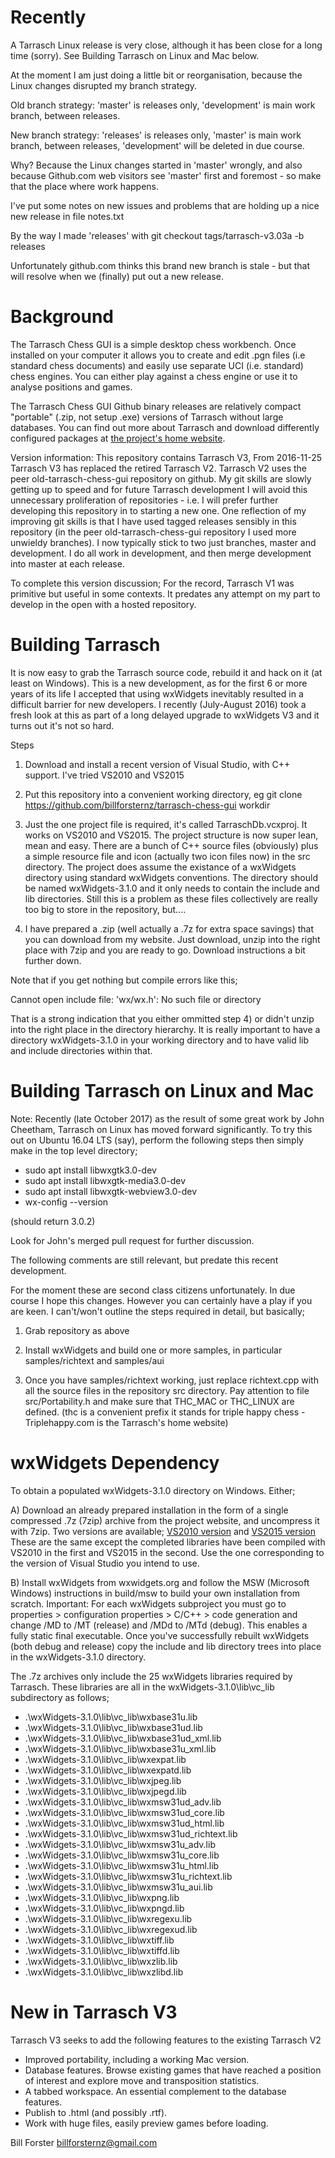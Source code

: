 Recently
========

A Tarrasch Linux release is very close, although it has been close for a long time (sorry).
See Building Tarrasch on Linux and Mac below.

At the moment I am just doing a little bit or reorganisation, because the Linux changes
disrupted my branch strategy.

Old branch strategy: 'master' is releases only, 'development' is main work branch, between
releases.

New branch strategy: 'releases' is releases only, 'master' is main work branch, between
releases, 'development' will be deleted in due course.

Why? Because the Linux changes started in 'master' wrongly, and also because Github.com web visitors
see 'master' first and foremost - so make that the place where work happens.

I've put some notes on new issues and problems that are holding up a nice new release in
file notes.txt

By the way I made 'releases' with git checkout tags/tarrasch-v3.03a -b releases

Unfortunately github.com thinks this brand new branch is stale - but that will resolve
when we (finally) put out a new release.


Background
==========

The Tarrasch Chess GUI is a simple desktop chess workbench. Once installed on your computer
it allows you to create and edit .pgn files (i.e standard chess documents) and easily use
separate UCI (i.e. standard) chess engines. You can either play against a chess engine or use
it to analyse positions and games.

The Tarrasch Chess GUI Github binary releases are relatively compact "portable" (.zip, not setup .exe)
versions of Tarrasch without large databases. You can find out more about Tarrasch and download
differently configured packages at [the project's home website](http://triplehappy.com). 

Version information: This repository contains Tarrasch V3, From 2016-11-25 Tarrasch
V3 has replaced the retired Tarrasch V2. Tarrasch V2 uses the peer old-tarrasch-chess-gui
repository on github. My git skills are slowly getting up to speed and for future Tarrasch development I will
avoid this unnecessary proliferation of repositories - i.e. I will prefer further developing this
repository in to starting a new one. One reflection of my improving git skills
is that I have used tagged releases sensibly in this repository (in the peer old-tarrasch-chess-gui
repository I used more unwieldy branches). I now typically stick to two just branches, master and
development. I do all work in development, and then merge development into master at each
release.

To complete this version discussion; For the record, Tarrasch V1 was primitive but useful in some contexts. It predates any attempt
on my part to develop in the open with a hosted repository.

Building Tarrasch
=================

It is now easy to grab the Tarrasch source code, rebuild it and hack on it (at least
on Windows). This is a new development, as for the first 6 or more years of its life
I accepted that using wxWidgets inevitably resulted in a difficult barrier for new
developers. I recently (July-August 2016) took a fresh look at this as part of a long
delayed upgrade to wxWidgets V3 and it turns out it's not so hard.

Steps

1) Download and install a recent version of Visual Studio, with C++ support. I've tried
VS2010 and VS2015

2) Put this repository into a convenient working directory, eg
git clone https://github.com/billforsternz/tarrasch-chess-gui workdir

3) Just the one project file is required, it's called TarraschDb.vcxproj.
It works on VS2010 and VS2015. The project structure is now super lean,
mean and easy. There are a bunch of C++ source files (obviously) plus a
simple resource file and icon (actually two icon files now) in the src
directory. The project does assume the existance of a wxWidgets
directory using standard wxWidgets conventions. The directory should be
named wxWidgets-3.1.0 and it only needs to contain the include and lib
directories. Still this is a problem as these files collectively are
really too big to store in the repository, but....

4) I have prepared a .zip (well actually a .7z for extra space savings) that you
can download from my website. Just download, unzip into the right place with
7zip and you are ready to go. Download instructions a bit further down.

Note that if you get nothing but compile errors like this;

Cannot open include file: 'wx/wx.h': No such file or directory

That is a strong indication that you either ommitted step 4) or didn't unzip into
the right place in the directory hierarchy. It is really important to have a directory
wxWidgets-3.1.0 in your working directory and to have valid lib and include directories
within that.

Building Tarrasch on Linux and Mac
==================================

Note: Recently (late October 2017) as the result of some great work by John
Cheetham, Tarrasch on Linux has moved forward significantly. To try this out on
Ubuntu 16.04 LTS (say), perform the following steps then simply make in the top
level directory;

- sudo apt install libwxgtk3.0-dev
- sudo apt install libwxgtk-media3.0-dev
- sudo apt install libwxgtk-webview3.0-dev
- wx-config --version
 
 (should return 3.0.2)

Look for John's merged pull request for further discussion.

The following comments are still relevant, but predate this recent development.

For the moment these are second class citizens unfortunately. In due course I hope
this changes. However you can certainly have a play if you are keen. I can't/won't
outline the steps required in detail, but basically;

1) Grab repository as above

2) Install wxWidgets and build one or more samples, in particular samples/richtext
and samples/aui

3) Once you have samples/richtext working, just replace richtext.cpp with all the
source files in the repository src directory. Pay attention to file src/Portability.h
and make sure that THC_MAC or THC_LINUX are defined. (thc is a convenient prefix
it stands for triple happy chess - Triplehappy.com is the Tarrasch's home website)

wxWidgets Dependency
====================

To obtain a populated wxWidgets-3.1.0 directory on Windows. Either;

A) Download an already prepared installation in the form of a single compressed .7z (7zip) archive
from the project website, and uncompress it with 7zip. Two versions are available;
 [VS2010 version](http://triplehappy.com/downloads/wxWidgets-3.1.0-vs2010.7z) and
 [VS2015 version](http://triplehappy.com/downloads/wxWidgets-3.1.0-vs2015.7z)
These are the same except the completed libraries have been compiled with VS2010 in the first
and VS2015 in the second. Use the one corresponding to the version of Visual Studio you intend
to use.

B) Install wxWidgets from wxwidgets.org and follow the MSW (Microsoft Windows) instructions
in build/msw to build your own installation from scratch. Important: For each wxWidgets subproject
you must go to properties > configuration properties > C/C++ > code generation and change
/MD to /MT (release) and /MDd to /MTd (debug). This enables a fully static final executable.
Once you've successfully rebuilt wxWidgets (both debug and release) copy the include and lib
directory trees into place in the wxWidgets-3.1.0 directory.

The .7z archives only include the 25 wxWidgets libraries required by Tarrasch. These libraries
are all in the wxWidgets-3.1.0\lib\vc_lib subdirectory as follows;

- .\wxWidgets-3.1.0\lib\vc_lib\wxbase31u.lib
- .\wxWidgets-3.1.0\lib\vc_lib\wxbase31ud.lib
- .\wxWidgets-3.1.0\lib\vc_lib\wxbase31ud_xml.lib
- .\wxWidgets-3.1.0\lib\vc_lib\wxbase31u_xml.lib
- .\wxWidgets-3.1.0\lib\vc_lib\wxexpat.lib
- .\wxWidgets-3.1.0\lib\vc_lib\wxexpatd.lib
- .\wxWidgets-3.1.0\lib\vc_lib\wxjpeg.lib
- .\wxWidgets-3.1.0\lib\vc_lib\wxjpegd.lib
- .\wxWidgets-3.1.0\lib\vc_lib\wxmsw31ud_adv.lib
- .\wxWidgets-3.1.0\lib\vc_lib\wxmsw31ud_core.lib
- .\wxWidgets-3.1.0\lib\vc_lib\wxmsw31ud_html.lib
- .\wxWidgets-3.1.0\lib\vc_lib\wxmsw31ud_richtext.lib
- .\wxWidgets-3.1.0\lib\vc_lib\wxmsw31u_adv.lib
- .\wxWidgets-3.1.0\lib\vc_lib\wxmsw31u_core.lib
- .\wxWidgets-3.1.0\lib\vc_lib\wxmsw31u_html.lib
- .\wxWidgets-3.1.0\lib\vc_lib\wxmsw31u_richtext.lib
- .\wxWidgets-3.1.0\lib\vc_lib\wxmsw31u_aui.lib
- .\wxWidgets-3.1.0\lib\vc_lib\wxpng.lib
- .\wxWidgets-3.1.0\lib\vc_lib\wxpngd.lib
- .\wxWidgets-3.1.0\lib\vc_lib\wxregexu.lib
- .\wxWidgets-3.1.0\lib\vc_lib\wxregexud.lib
- .\wxWidgets-3.1.0\lib\vc_lib\wxtiff.lib
- .\wxWidgets-3.1.0\lib\vc_lib\wxtiffd.lib
- .\wxWidgets-3.1.0\lib\vc_lib\wxzlib.lib
- .\wxWidgets-3.1.0\lib\vc_lib\wxzlibd.lib

New in Tarrasch V3
==================

Tarrasch V3 seeks to add the following features to the existing Tarrasch V2

* Improved portability, including a working Mac version.
* Database features. Browse existing games that have reached a position of interest and explore move and transposition statistics.
* A tabbed workspace. An essential complement to the database features.
* Publish to .html (and possibly .rtf).
* Work with huge files, easily preview games before loading.

Bill Forster <billforsternz@gmail.com>
